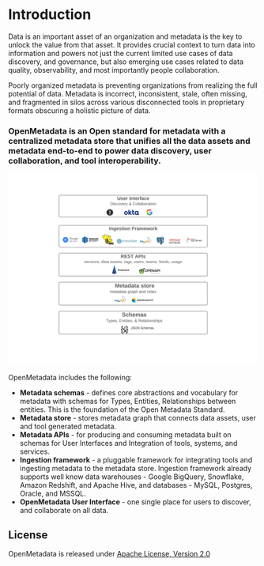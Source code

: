 # Introduction

Data is an important asset of an organization and metadata is the key to unlock the value from that asset. It provides crucial context to turn data into information and powers not just the current limited use cases of data discovery, and governance, but also emerging use cases related to data quality, observability, and most importantly people collaboration. 

Poorly organized metadata is preventing organizations from realizing the full potential of data. Metadata is incorrect, inconsistent, stale, often missing, and fragmented in silos across various disconnected tools in proprietary formats obscuring a holistic picture of data.

### **OpenMetadata is an Open standard for metadata with a centralized metadata store that unifies all the data assets and metadata end-to-end to power data discovery, user collaboration,  and tool interoperability.**   

![](.gitbook/assets/openmetadata-overview%20%281%29.png)

OpenMetadata includes the following:

* **Metadata schemas** - defines core abstractions and vocabulary for metadata with schemas for Types, Entities, Relationships between entities. This is the foundation of the Open Metadata Standard.
* **Metadata store** - stores metadata graph that connects data assets, user and tool generated metadata.
* **Metadata APIs** - for producing and consuming metadata built on schemas for User Interfaces and Integration of tools, systems, and services.
* **Ingestion framework** - a pluggable framework for integrating tools and ingesting metadata to the metadata store. Ingestion framework already supports well know data warehouses - Google BigQuery, Snowflake, Amazon Redshift, and Apache Hive, and databases - MySQL, Postgres, Oracle, and MSSQL.
* **OpenMetadata User Interface** - one single place for users to discover, and collaborate on all data.

## License

OpenMetadata is released under [Apache License, Version 2.0](http://www.apache.org/licenses/LICENSE-2.0)



  


